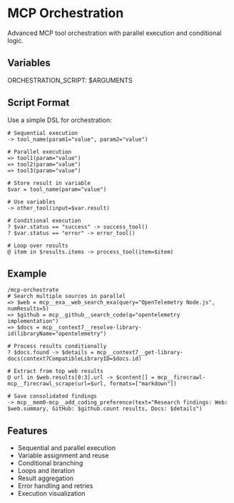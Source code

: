 # MCP Orchestration

Advanced MCP tool orchestration with parallel execution and conditional logic.

## Variables

ORCHESTRATION_SCRIPT: $ARGUMENTS

## Script Format

Use a simple DSL for orchestration:

```
# Sequential execution
-> tool_name(param1="value", param2="value")

# Parallel execution
=> tool1(param="value")
=> tool2(param="value")
=> tool3(param="value")

# Store result in variable
$var = tool_name(param="value")

# Use variables
-> other_tool(input=$var.result)

# Conditional execution
? $var.status == "success" -> success_tool()
? $var.status == "error" -> error_tool()

# Loop over results
@ item in $results.items -> process_tool(item=$item)
```

## Example

```
/mcp-orchestrate
# Search multiple sources in parallel
=> $web = mcp__exa__web_search_exa(query="OpenTelemetry Node.js", numResults=5)
=> $github = mcp__github__search_code(q="opentelemetry implementation")
=> $docs = mcp__context7__resolve-library-id(libraryName="opentelemetry")

# Process results conditionally
? $docs.found -> $details = mcp__context7__get-library-docs(context7CompatibleLibraryID=$docs.id)

# Extract from top web results
@ url in $web.results[0:3].url -> $content[] = mcp__firecrawl-mcp__firecrawl_scrape(url=$url, formats=["markdown"])

# Save consolidated findings
-> mcp__mem0-mcp__add_coding_preference(text="Research findings: Web: $web.summary, GitHub: $github.count results, Docs: $details")
```

## Features

- Sequential and parallel execution
- Variable assignment and reuse
- Conditional branching
- Loops and iteration
- Result aggregation
- Error handling and retries
- Execution visualization
